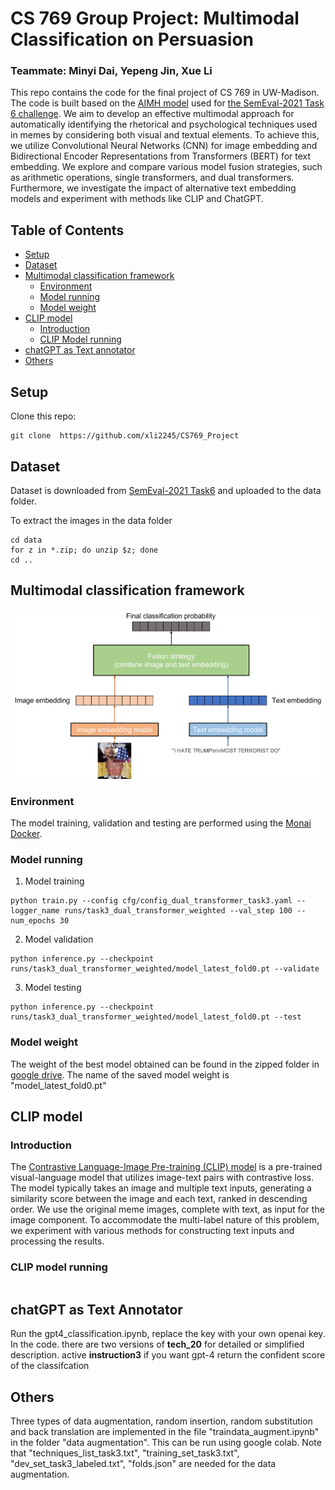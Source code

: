 # CS 769 Group Project: Multimodal Classification on Persuasion

### Teammate: Minyi Dai, Yepeng Jin, Xue Li

This repo contains the code for the final project of CS 769 in UW-Madison. The code is built based on the [AIMH model](https://github.com/mesnico/MemePersuasionDetection) used for [the SemEval-2021 Task 6 challenge](https://propaganda.math.unipd.it/semeval2021task6/). We aim to develop an effective multimodal approach for automatically identifying the rhetorical and psychological techniques used in memes by considering both visual and textual elements. To achieve this, we utilize Convolutional Neural Networks (CNN) for image embedding and Bidirectional Encoder Representations from Transformers (BERT) for text embedding. We explore and compare various model fusion strategies, such as arithmetic operations, single transformers, and dual transformers. Furthermore, we investigate the impact of alternative text embedding models and experiment with methods like CLIP and ChatGPT. 

## Table of Contents

- [Setup](#setup)
- [Dataset](#dataset)
- [Multimodal classification framework](#multimodal-classification-framework)
  - [Environment](#environment)
  - [Model running](#model-running)
  - [Model weight](#model-weight)
- [CLIP model](#clip-model)
  - [Introduction](#introduction)
  - [CLIP Model running](#clip-model-running)
- [chatGPT as Text annotator](#chatgpt-as-text-annotator)
- [Others](#others)


## Setup
Clone this repo:
```
git clone  https://github.com/xli2245/CS769_Project
```

## Dataset
Dataset is downloaded from [SemEval-2021 Task6](https://github.com/di-dimitrov/SEMEVAL-2021-task6-corpus) and uploaded to the data folder.

To extract the images in the data folder
```
cd data
for z in *.zip; do unzip $z; done
cd ..
```

## Multimodal classification framework

![Main framework](https://github.com/xli2245/CS769_Project/blob/main/main%20framework.png)

### Environment

The model training, validation and testing are performed using the [Monai Docker](https://hub.docker.com/r/projectmonai/monai).

### Model running

1.  Model training
```
python train.py --config cfg/config_dual_transformer_task3.yaml --logger_name runs/task3_dual_transformer_weighted --val_step 100 --num_epochs 30
```

2. Model validation

```
python inference.py --checkpoint runs/task3_dual_transformer_weighted/model_latest_fold0.pt --validate
```

3. Model testing
```
python inference.py --checkpoint runs/task3_dual_transformer_weighted/model_latest_fold0.pt --test
```

### Model weight

The weight of the best model obtained can be found in the zipped folder in [google drive](https://drive.google.com/drive/folders/1Kk_RAtu0HnvQYur3SldjiLbeznCHQJ1K?usp=sharing). The name of the saved model weight is "model_latest_fold0.pt"

## CLIP model

### Introduction
The [Contrastive Language-Image Pre-training (CLIP) model](https://github.com/openai/CLIP) is a pre-trained visual-language model that utilizes image-text pairs with contrastive loss. The model typically takes an image and multiple text inputs, generating a similarity score between the image and each text, ranked in descending order. We use the original meme images, complete with text, as input for the image component. To accommodate the multi-label nature of this problem, we experiment with various methods for constructing text inputs and processing the results. 

### CLIP model running

```
```

## chatGPT as Text Annotator

Run the gpt4_classification.ipynb, replace the key with your own openai key.
In the code.
    there are two versions of **tech_20** for detailed or simplified description.
    active **instruction3** if you want gpt-4 return the confident score of the classifcation

## Others
Three types of data augmentation, random insertion, random substitution and back translation are implemented in the file "traindata_augment.ipynb" in the folder "data augmentation". This can be run using google colab. Note that "techniques_list_task3.txt", "training_set_task3.txt", "dev_set_task3_labeled.txt", "folds.json" are needed for the data augmentation.





